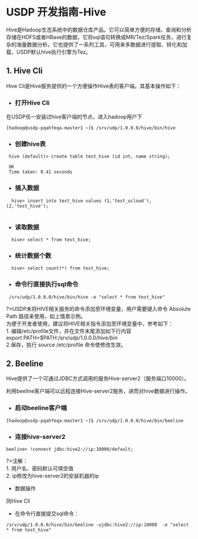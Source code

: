# USDP 开发指南-Hive

Hive是Hadoop生态系统中的数据仓库产品。它可以简单方便的存储、查询和分析存储在HDFS或者HBase的数据，它将sql语句转换成MR/Tez/Spark任务，进行复杂的海量数据分析。它也提供了一系列工具，可用来多数据进行提取、转化和加载，USDP默认hive执行引擎为Tez。

## 1. Hive Cli

Hive Cli是Hive服务提供的一个方便操作Hive表的客户端。其基本操作如下：

- ### 打开Hive Cli

在USDP任一安装过hive客户端的节点，进入hadoop用户下

```shell
[hadoop@usdp-pqahfeqa-master1 ~]$ /srv/udp/1.0.0.0/hive/bin/hive

```

- ### 创建hive表

```shell
 hive (default)> create table test_hive (id int, name string);
 
 OK
 Time taken: 0.41 seconds 
```

- ### 插入数据

```shell
  hive> insert into test_hive values (1,'test_ucloud'),(2,'test_hive');
  
```

- ### 读取数据

```shell
  hive> select * from test_hive;
```

- ### 统计数据个数

```shell
  hive> select count(*) from test_hive;
```

- ### 命令行直接执行sql命令

```shell
 /srv/udp/1.0.0.0/hive/bin/hive -e "select * from test_hive"
```



?>USDP未将HIVE相关服务的命令添加至环境变量，用户需要键入命令 Absolute Path 路径来使用，如上情景示例。</br>为便于开发者使用，建议将HIVE相关指令添加至环境变量中，参考如下：</br> 1. 编辑/etc/profile文件，并在文件末尾添加如下行内容</br>export PATH=$PATH:/srv/udp/1.0.0.0/hive/bin</br>2.保存，执行 source /etc/profile 命令使修改生效。

## 2. Beeline

Hive提供了一个可通过JDBC方式调用的服务Hive-server2（服务端口10000）。

利用beeline客户端可以远程连接Hive-server2服务，进而对hive数据进行操作。

- ### 启动beeline客户端

```shell
[hadoop@usdp-pqahfeqa-master1 ~]$ /srv/udp/1.0.0.0/hive/bin/beeline 
```

- ### 连接hive-server2

```shell
beeline> !connect jdbc:hive2://ip:10000/default;
```

?>注解：</br> 1.  用户名、密码默认可填空值</br> 2. ip修改为hive-server2的安装机器的ip

- 数据操作

同Hive Cli

- 在命令行直接提交sql命令：

```shell
/srv/udp/1.0.0.0/hive/bin/beeline -ujdbc:hive2://ip:10000  -e "select * from test_hive"
```

